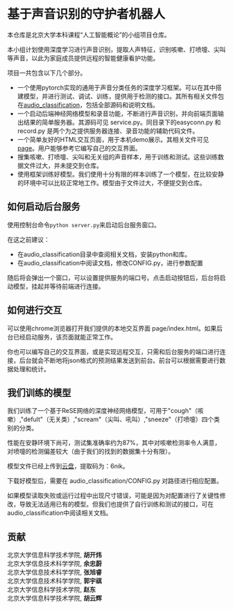 # 基于声音识别的守护者机器人

本仓库是北京大学本科课程“人工智能概论”的小组项目仓库。

本小组计划使用深度学习进行声音识别，提取人声特征，识别咳嗽、打喷嚏、尖叫等声音，以此为家庭成员提供远程的智能健康看护功能。

项目一共包含以下几个部分。
+ 一个使用pytorch实现的通用于声音分类任务的深度学习框架。可以在其中搭建模型，并进行测试、调试、训练，提供用于检测的接口。其所有相关文件包在[audio_classification](https://github.com/YeezVonway/AICourse-lab/tree/master/audio_classification)，包括全部源码和说明文档。
+ 一个启动后端神经网络模型和录音功能，不断进行声音识别，并向前端页面输出结果的简单服务器。其源码可见 service.py。同目录下的easyconn.py 和 record.py 是两个为之提供服务器连接、录音功能的辅助代码文件。
+ 一个简单友好的HTML交互页面，用于本机demo展示。其相关文件可见[page](https://github.com/YeezVonway/AICourse-lab/tree/master/page)。用户能够参考它编写自己的交互界面。
+ 搜集咳嗽、打喷嚏、尖叫和无关组的声音样本，用于训练和测试。这些训练数据文件过大，并未提交到仓库。
+ 使用框架训练好模型。我们使用十分有限的样本训练了一个模型，在比较安静的环境中可以比较正常地工作。模型由于文件过大，不便提交到仓库。

## 如何启动后台服务

使用控制台命令`python server.py`来启动后台服务窗口。

在这之前建议：
+ 在audio_classification目录中查阅相关文档，安装python和库。
+ 在audio_classification中阅读文档，修改CONFIG.py，进行参数配置

随后将会弹出一个窗口，可以设置提供服务的端口号。点击启动按钮后，后台将启动模型，挂起并等待前端进行连接。

## 如何进行交互

可以使用chrome浏览器打开我们提供的本地交互界面 page/index.html。如果后台已经启动服务，该页面就能正常工作。

你也可以编写自己的交互界面，或是实现远程交互，只需和后台服务的端口进行连接，后台就会不断地将json格式的预测结果发送到前台。前台可以根据需要进行数据处理和统计。

## 我们训练的模型

我们训练了一个基于ReSE网络的深度神经网络模型，可用于"cough"（咳嗽）,"defult"（无关类）,"scream"（尖叫、吼叫）,"sneeze"（打喷嚏）四个类别的分类。

性能在安静环境下尚可，测试集准确率约为87%，其中对咳嗽检测率令人满意，对喷嚏的检测偏差较大（由于我们的找到的数据集十分有限）。

模型文件已经上传到[云盘](https://pan.baidu.com/s/1o-i2xdQPV0srAnLkjtrMBQ)，提取码为：6nik。

下载好模型后，需要在 audio_classification/CONFIG.py 对路径进行相应配置。

如果模型读取失败或运行过程中出现尺寸错误，可能是因为对配置进行了关键性修改，导致无法适用已有的模型。但我们也提供了自行训练和测试的接口，可在audio_classification中阅读相关文档。

## 贡献

北京大学信息科学技术学院, **胡开炜**  
北京大学信息技术科学学院, **余忠蔚**  
北京大学信息技术科学学院, **张旭睿**  
北京大学信息技术科学学院, **郭宇祺**  
北京大学信息科学技术学院, **赵东**  
北京大学信息科学技术学院, **胡云辉**  